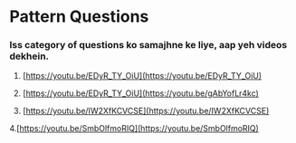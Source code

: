 # Pattern Questions #

### Iss category of questions ko samajhne ke liye, aap yeh videos dekhein.

1. [https://youtu.be/EDyR_TY_OiU](https://youtu.be/EDyR_TY_OiU)

2. [https://youtu.be/EDyR_TY_OiU](https://youtu.be/gAbYofLr4kc)

3. [https://youtu.be/IW2XfKCVCSE](https://youtu.be/IW2XfKCVCSE)

4.[https://youtu.be/SmbOlfmoRIQ](https://youtu.be/SmbOlfmoRIQ)

